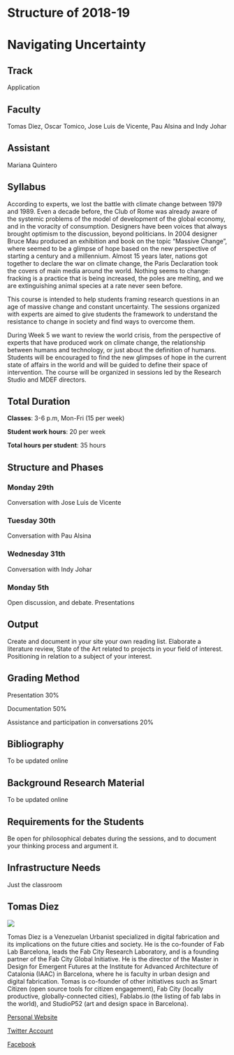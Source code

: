 Structure of 2018-19
========

# Navigating Uncertainty

## Track
Application

## Faculty
Tomas Diez, Oscar Tomico, Jose Luis de Vicente, Pau Alsina and Indy Johar

## Assistant
Mariana Quintero

## Syllabus
According to experts, we lost the battle with climate change between 1979 and 1989. Even a decade before, the Club of Rome was already aware of the systemic problems of the model of development of the global economy, and in the voracity of consumption. Designers have been voices that always brought optimism to the discussion, beyond politicians. In 2004 designer Bruce Mau produced an exhibition and book on the topic “Massive Change”, where seemed to be a glimpse of hope based on the new perspective of starting a century and a millennium. Almost 15 years later, nations got together to declare the war on climate change, the Paris Declaration took the covers of main media around the world. Nothing seems to change: fracking is a practice that is being increased, the poles are melting, and we are extinguishing animal species at a rate never seen before.

This course is intended to help students framing research questions in an age of massive change and constant uncertainty. The sessions organized with experts are aimed to give students the framework to understand the resistance to change in society and find ways to overcome them.

During Week 5 we want to review the world crisis, from the perspective of experts that have produced work on climate change, the relationship between humans and technology, or just about the definition of humans. Students will be encouraged to find the new glimpses of hope in the current state of affairs in the world and will be guided to define their space of intervention. The course will be organized in sessions led by the Research Studio and MDEF directors.


## Total Duration
**Classes**: 3-6 p.m, Mon-Fri (15 per week)

**Student work hours**: 20 per week

**Total hours per student**: 35 hours

## Structure and Phases

### Monday 29th
Conversation with Jose Luis de Vicente

### Tuesday 30th
Conversation with Pau Alsina

### Wednesday 31th
Conversation with Indy Johar

### Monday 5th
Open discussion, and debate. Presentations

## Output

Create and document in your site your own reading list. Elaborate a literature review, State of the Art related to projects in your field of interest. Positioning in relation to a subject of your interest.


## Grading Method

Presentation 30%

Documentation 50%

Assistance and participation in conversations 20%

## Bibliography
To be updated online

## Background Research Material
To be updated online

## Requirements for the Students
Be open for philosophical debates during the sessions, and to document your thinking process and argument it.

## Infrastructure Needs
Just the classroom


## Tomas Diez

![](../../../../assets/images/faculty_photos/tomas_diez.jpg)

Tomas Diez is a Venezuelan Urbanist specialized in digital fabrication and its implications on the future cities and society. He is the co-founder of Fab Lab Barcelona, leads the Fab City Research Laboratory, and is a founding partner of the Fab City Global Initiative. He is the director of the Master in Design for Emergent Futures at the Institute for Advanced Architecture of Catalonia (IAAC) in Barcelona, where he is faculty in urban design and digital fabrication. Tomas is co-founder of other initiatives such as Smart Citizen (open source tools for citizen engagement), Fab City (locally productive, globally-connected cities), Fablabs.io (the listing of fab labs in the world), and StudioP52 (art and design space in Barcelona).

<!--[Email](tomasdiez@iaac.net) -->

[Personal Website](http://tomasdiez.com/)

[Twitter Account](@tomasdiez)

[Facebook](tomasdiez77)
